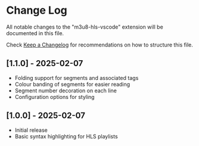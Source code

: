 # Change Log

All notable changes to the "m3u8-hls-vscode" extension will be documented in this file.

Check [Keep a Changelog](http://keepachangelog.com/) for recommendations on how to structure this file.

## [1.1.0] - 2025-02-07

- Folding support for segments and associated tags
- Colour banding of segments for easier reading
- Segment number decoration on each line
- Configuration options for styling

## [1.0.0] - 2025-02-07

- Initial release
- Basic syntax highlighting for HLS playlists
